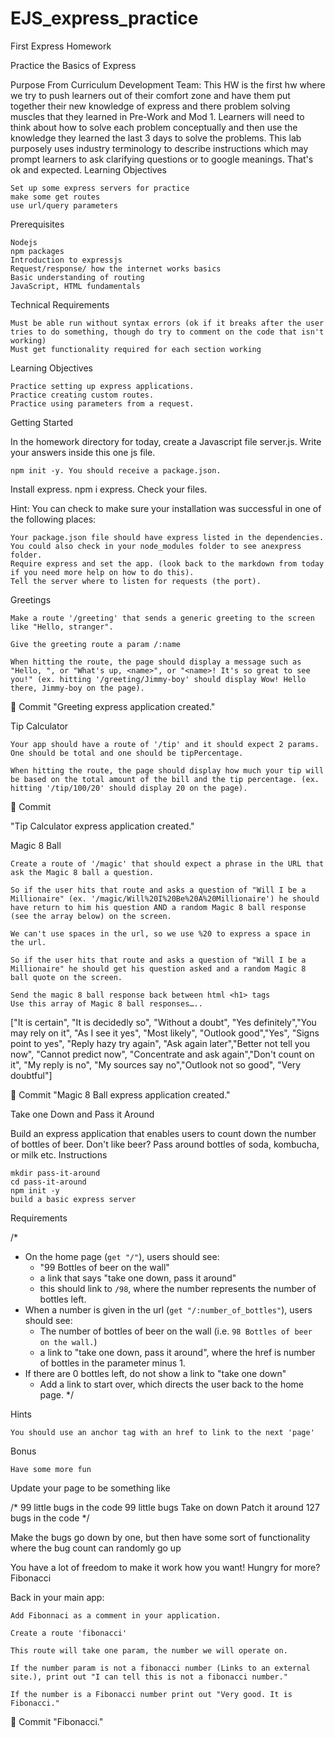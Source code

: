 # EJS_express_practice
First Express Homework

Practice the Basics of Express

Purpose From Curriculum Development Team: This HW is the first hw where we try to push learners out of their comfort zone and have them put together their new knowledge of express and there problem solving muscles that they learned in Pre-Work and Mod 1. Learners will need to think about how to solve each problem conceptually and then use the knowledge they learned the last 3 days to solve the problems. This lab purposely uses industry terminology to describe instructions which may prompt learners to ask clarifying questions or to google meanings. That's ok and expected.
Learning Objectives

    Set up some express servers for practice
    make some get routes
    use url/query parameters

Prerequisites

    Nodejs
    npm packages
    Introduction to expressjs
    Request/response/ how the internet works basics
    Basic understanding of routing
    JavaScript, HTML fundamentals

Technical Requirements

    Must be able run without syntax errors (ok if it breaks after the user tries to do something, though do try to comment on the code that isn't working)
    Must get functionality required for each section working

Learning Objectives

    Practice setting up express applications.
    Practice creating custom routes.
    Practice using parameters from a request.

Getting Started

In the homework directory for today, create a Javascript file server.js. Write your answers inside this one js file.

    npm init -y. You should receive a package.json.

Install express. npm i express. Check your files.

Hint: You can check to make sure your installation was successful in one of the following places:

    Your package.json file should have express listed in the dependencies.
    You could also check in your node_modules folder to see anexpress folder.
    Require express and set the app. (look back to the markdown from today if you need more help on how to do this).
    Tell the server where to listen for requests (the port).

Greetings

    Make a route '/greeting' that sends a generic greeting to the screen like "Hello, stranger".

    Give the greeting route a param /:name

    When hitting the route, the page should display a message such as "Hello, ", or "What's up, <name>", or "<name>! It's so great to see you!" (ex. hitting '/greeting/Jimmy-boy' should display Wow! Hello there, Jimmy-boy on the page).

🔴 Commit
"Greeting express application created."

 
Tip Calculator

    Your app should have a route of '/tip' and it should expect 2 params. One should be total and one should be tipPercentage.

    When hitting the route, the page should display how much your tip will be based on the total amount of the bill and the tip percentage. (ex. hitting '/tip/100/20' should display 20 on the page).

🔴 Commit

 
"Tip Calculator express application created."

 
Magic 8 Ball

    Create a route of '/magic' that should expect a phrase in the URL that ask the Magic 8 ball a question.

    So if the user hits that route and asks a question of "Will I be a Millionaire" (ex. '/magic/Will%20I%20Be%20A%20Millionaire') he should have return to him his question AND a random Magic 8 ball response (see the array below) on the screen.

    We can't use spaces in the url, so we use %20 to express a space in the url.

    So if the user hits that route and asks a question of "Will I be a Millionaire" he should get his question asked and a random Magic 8 ball quote on the screen.

    Send the magic 8 ball response back between html <h1> tags
    Use this array of Magic 8 ball responses…..

["It is certain", "It is decidedly so", "Without a doubt", "Yes definitely","You may rely on it", "As I see it yes", "Most likely", "Outlook good","Yes", "Signs point to yes", "Reply hazy try again", "Ask again later","Better not tell you now", "Cannot predict now", "Concentrate and ask again","Don't count on it", "My reply is no", "My sources say no","Outlook not so good", "Very doubtful"]

🔴 Commit
"Magic 8 Ball express application created."

 
Take one Down and Pass it Around

Build an express application that enables users to count down the number of bottles of beer. Don't like beer? Pass around bottles of soda, kombucha, or milk etc.
Instructions

    mkdir pass-it-around
    cd pass-it-around
    npm init -y
    build a basic express server

Requirements

/*
- On the home page (`get "/"`), users should see:
  - "99 Bottles of beer on the wall"
  - a link that says "take one down, pass it around"
  - this should link to `/98`, where the number represents the number of bottles left.
- When a number is given in the url (`get "/:number_of_bottles"`), users should see:
  - The number of bottles of beer on the wall (i.e. `98 Bottles of beer on the wall.`)
  - a link to "take one down, pass it around", where the href is number of bottles in the parameter minus 1.
- If there are 0 bottles left, do not show a link to "take one down"
  - Add a link to start over, which directs the user back to the home page.
*/

Hints

    You should use an anchor tag with an href to link to the next 'page'

Bonus

    Have some more fun

Update your page to be something like

/*
99 little bugs in the code
99 little bugs
Take on down
Patch it around
127 bugs in the code
*/

Make the bugs go down by one, but then have some sort of functionality where the bug count can randomly go up

You have a lot of freedom to make it work how you want!
Hungry for more?
Fibonacci

Back in your main app:

    Add Fibonnaci as a comment in your application.

    Create a route 'fibonacci'

    This route will take one param, the number we will operate on.

    If the number param is not a fibonacci number (Links to an external site.), print out "I can tell this is not a fibonacci number."

    If the number is a Fibonacci number print out "Very good. It is Fibonacci."

🔴 Commit
"Fibonacci."
